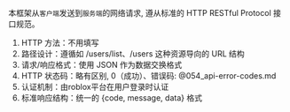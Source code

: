 本框架从`客户端`发送到`服务端`的网络请求, 遵从标准的 HTTP RESTful Protocol 接口规范。

1. HTTP 方法：不用填写
2. 路径设计：遵循如 /users/list、/users 这种资源导向的 URL 结构
3. 请求/响应格式：使用 JSON 作为数据交换格式
4. HTTP 状态码：略有区别, 0（成功）、错误码: @054_api-error-codes.md
5. 认证机制：由roblox平台在用户登录时认证
6. 标准响应结构：统一的 {code, message, data} 格式

